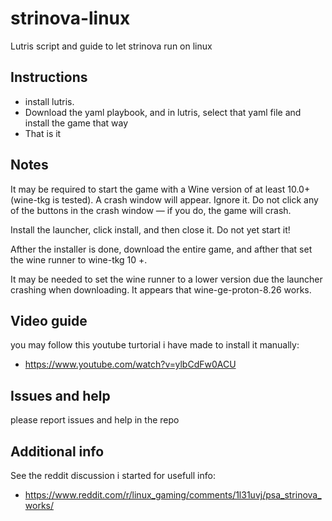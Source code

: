 # strinova-linux
Lutris script and guide to let strinova run on linux

## Instructions
- install lutris.
- Download the yaml playbook, and in lutris, select that yaml file and install the game that way
- That is it

## Notes
It may be required to start the game with a Wine version of at least 10.0+ (wine-tkg is tested).
A crash window will appear. Ignore it. Do not click any of the buttons in the crash window — if you do, the game will crash.
  
Install the launcher, click install, and then close it. Do not yet start it!
  
Afther the installer is done, download the entire game, and afther that set the wine runner to wine-tkg 10 +. 

It may be needed to set the wine runner to a lower version due the launcher crashing when downloading. It appears that wine-ge-proton-8.26 works.

## Video guide
you may follow this youtube turtorial i have made to install it manually:
- https://www.youtube.com/watch?v=ylbCdFw0ACU

## Issues and help
please report issues and help in the repo

## Additional info
See the reddit discussion i started for usefull info:
- https://www.reddit.com/r/linux_gaming/comments/1l31uvj/psa_strinova_works/
